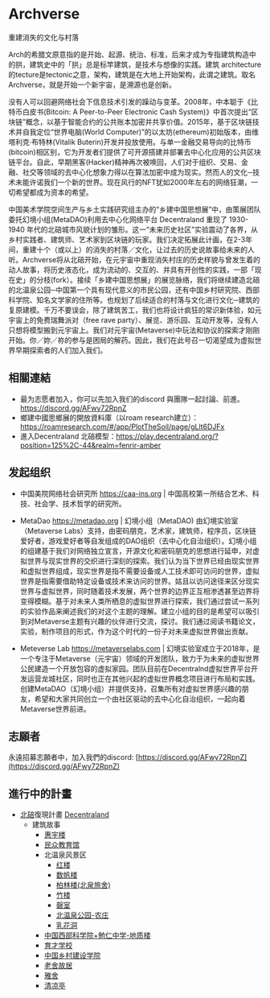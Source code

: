 <!--
 * @Author: ruiyun.tang
 * @Date: 2021-10-19 20:37:53
 * @Description: 
 * @LastEditors: ruiyun.tang
 * @LastEditTime: 2021-10-19 21:10:36
 * @FilePath: /Archverse/README.md
-->
# Archverse

重建消失的文化与村落

Arch的希腊文原意指的是开始、起源、统治、标准，后来才成为专指建筑构造中的拱，建筑史中的「拱」总是标竿建筑，是技术与想像的实践。建筑 architecture的tecture是tectonic之意，架构，建筑是在大地上开始架构，此谓之建筑。取名Archverse，就是开始一个新宇宙，是溯源也是创新。

没有人可以回避网络社会下信息技术引发的躁动与变革。2008年，中本聪于《比特币白皮书(Bitcoin: A Peer-to-Peer Electronic Cash System)》中首次提出“区块链”概念，以基于智能合约的公共账本加密并共享价值。2015年，基于区块链技术并自我定位“世界电脑(World Computer)”的以太坊(ethereum)初始版本，由维塔利克·布特林(Vitalik Buterin)开发并投放使用。与单一金融交易导向的比特币(bitcoin)相区别，它为开发者们提供了可开源搭建并部署去中心化应用的公共区块链平台。自此，早期黑客(Hacker)精神再次被唤回，人们对于组织、交易、金融、社交等领域的去中心化想象力得以在算法加密中成为现实。然而人的文化─技术未能许诺我们一个新的世界。现在风行的NFT犹如2000年左右的网络狂潮，一切希望都成为资本的希望。

中国美术学院空间生产与乡土实践研究组主办的“乡建中国思想展”中，由策展团队委托幻境小组(MetaDAO)利用去中心化网络平台 Decentraland 重现了 1930-1940 年代的北碚城市风貌计划的雏形。这一“未来历史社区”实验震动了各界，从乡村实践者、建筑师、艺术家到区块链的玩家。我们决定拓展此计画，在2-3年间，重建十个（或以上）的消失的村落／文化，让过去的历史说故事给未来的人听。Archverse将从北碚开始，在元宇宙中重现消失村庄的历史样貌与曾发生着的动人故事，将历史液态化，成为流动的、交互的、并具有开创性的实践，一部「现在史」的分枝(fork）。接续「乡建中国思想展」的展览脉络，我们将继续建造北碚的北温泉公园─中国第一个具有现代意义的市民公园，还有中国乡村研究院、西部科学院、知名文学家的住所等。也规划了后续适合的村落与文化进行文化─建筑的复原建模。千万不要误会，除了建筑苦工，我们也将设计疯狂的常识新体验，如元宇宙上的免费瑞舞派对（free rave party）、展览、游乐园、互动开发等，没有人只想将模型搬到元宇宙上。我们对元宇宙(Metaverse)中玩法和协议的探索才刚刚开始。你／妳／祢的参与是困局的解药。因此，我们在此号召一切渴望成为虚拟世界早期探索者的人们加入我们。

## 相關連結
* 最为志愿者加入，你可以先加入我们的discord 與團隊一起討論、前進。  https://discord.gg/AFwy72RpnZ
* 鄉建中國思鄉展的開放資料庫（以roam research建立）：https://roamresearch.com/#/app/PlotTheSoil/page/gLlt6DJFx
* 進入Decentraland 北碚模型：https://play.decentraland.org/?position=125%2C-44&realm=fenrir-amber


## 发起组织
* 中国美院网络社会研究所 https://caa-ins.org  | 中国高校第一所结合艺术、科技、社会学、技术哲学的研究所。

* MetaDao https://metadao.org | 幻境小组（MetaDAO) 由幻境实验室（Metaverse Labs）支持，由密码朋克，艺术家，建筑师，程序员，区块链爱好者，游戏爱好者等自发组成的DAO组织（去中心化自治组织）。幻境小组的组建基于我们对网络独立宣言，开源文化和密码朋克的思想进行延申，对虚拟世界与现实世界的交织进行深刻的探索。我们认为当下世界已经由现实世界和虚拟世界组成，现实世界是指不需要设备或人工技术即可访问的世界，虚拟世界是指需要借助特定设备或技术来访问的世界。姑且以访问途径来区分现实世界与虚拟世界，同时随着技术发展，两个世界的边界正互相渗透甚至边界将变得模糊。基于对未来人类所栖息的虚拟世界进行探索，我们通过尝试一系列的实验作品来阐述我们的对这个主题的理解。建立小组的目的是希望可以吸引到对Metaverse主题有兴趣的伙伴进行交流，探讨。我们通过阅读书籍论文，实验，制作项目的形式，作为这个时代的一份子对未来虚拟世界做出贡献。

* Meteverse Lab https://metaverselabs.com | 幻境实验室成立于2018年，是一个专注于Metaverse（元宇宙）领域的开发团队，致力于为未来的虚拟世界公民建造一个开放包容的虚拟家园。团队目前在Decentralnd虚拟世界平台开发运营龙城社区，同时也正在其他兴起的虚拟世界概念项目进行布局和实践。创建MetaDAO（幻境小组）并提供支持，召集所有对虚拟世界感兴趣的朋友，希望和大家共同创立一个由社区驱动的去中心化自治组织，一起向着Metaverse世界前进。


## 志願者

永遠招募志願者中，加入我們的discord: [https://discord.gg/AFwy72RpnZ](https://discord.gg/AFwy72RpnZ)

## 進行中的計畫

- [北碚](https://roamresearch.com/#/app/PlotTheSoil/page/NX-mLJzAY)復現計畫 [Decentraland](https://play.decentraland.org/?position=125%2C-44&realm=fenrir-amber)
  - 建筑故事
    - [惠宇楼](https://roamresearch.com/#/app/PlotTheSoil/page/C8TmxzmO8)
    - [民众教育馆](https://roamresearch.com/#/app/PlotTheSoil/page/qMBfZp63X)
    - 北温泉风景区
      - [红楼](https://roamresearch.com/#/app/PlotTheSoil/page/1PLWKeUsm)
      - [数帆楼](https://roamresearch.com/#/app/PlotTheSoil/page/fs0YS-UfD)
      - [柏林楼(北泉旅舍)](https://roamresearch.com/#/app/PlotTheSoil/page/BAHTCwaqE)
      - [竹楼](https://roamresearch.com/#/app/PlotTheSoil/page/ngHGZzXFL)
      - [磬室](https://roamresearch.com/#/app/PlotTheSoil/page/oGBjxgwnZ)
      - [北温泉公园-农庄](https://roamresearch.com/#/app/PlotTheSoil/page/dwwiDgNcF)
      - [乳花洞](https://roamresearch.com/#/app/PlotTheSoil/page/Kc0gykC5v)
    - [中国西部科学院+勉仁中学-地质楼](https://roamresearch.com/#/app/PlotTheSoil/page/Ot1mZVE4J)
    - [育才学校](https://roamresearch.com/#/app/PlotTheSoil/page/Jvb0qlKWv)
    - [中国乡村建设学院](https://roamresearch.com/#/app/PlotTheSoil/page/UQ0Kw_ROE)
    - [老舍故居](https://roamresearch.com/#/app/PlotTheSoil/page/U4lVa7qoc)
    - [雅舍](https://roamresearch.com/#/app/PlotTheSoil/page/VjnzsGrMx)
    - [清凉亭](https://roamresearch.com/#/app/PlotTheSoil/page/SNix5hrTB)
